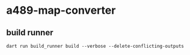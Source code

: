 # a489-map-converter

## build runner

`dart run build_runner build --verbose --delete-conflicting-outputs`
